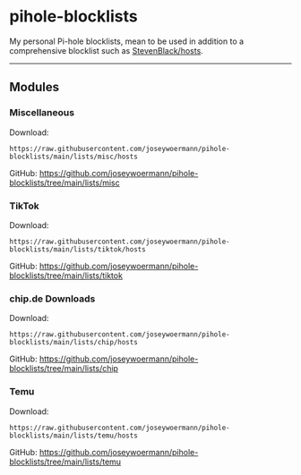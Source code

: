 # pihole-blocklists

My personal Pi-hole blocklists, mean to be used in addition to a comprehensive blocklist such as [StevenBlack/hosts](https://github.com/StevenBlack/hosts).

---

## Modules

### Miscellaneous

Download:

```
https://raw.githubusercontent.com/joseywoermann/pihole-blocklists/main/lists/misc/hosts
```

GitHub:
https://github.com/joseywoermann/pihole-blocklists/tree/main/lists/misc

### TikTok

Download:

```
https://raw.githubusercontent.com/joseywoermann/pihole-blocklists/main/lists/tiktok/hosts
```

GitHub:
https://github.com/joseywoermann/pihole-blocklists/tree/main/lists/tiktok

### chip.de Downloads

Download:

```
https://raw.githubusercontent.com/joseywoermann/pihole-blocklists/main/lists/chip/hosts
```

GitHub:
https://github.com/joseywoermann/pihole-blocklists/tree/main/lists/chip

### Temu

Download:

```
https://raw.githubusercontent.com/joseywoermann/pihole-blocklists/main/lists/temu/hosts
```

GitHub:
https://github.com/joseywoermann/pihole-blocklists/tree/main/lists/temu

